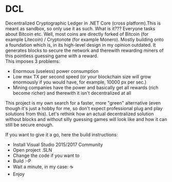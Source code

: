 # DCL
Decentralized Cryptographic Ledger in .NET Core (cross platform).This is meant as sandbox, so only use it as such.
What is it???
Everyone tasks about Bitcoin etc. Well, most coins are directly forked of Bitcoin (for example Litecoin) / Cryptonote (for example Monero). Mostly building onto a foundation which is, in its high-level design in my opinion outdated. It generates blocks to secure the network and therewith rewarding miners of this pointless guessing game with a reward.  
This imposes 3 problems:
- Enormous (useless) power consumption
- Low max TX per second speed (or your blockchain size will grow enormously if you would have, for example, 10000 px per sec.)
- Mining companies have the power and basically get all rewards (rich become richer) and therewith it isn't decentralized at all

This project is my own search for a faster, more "green" alternative (even though it's just a hobby for me, so don't expect professional plug and play solutions from this). Let's rethink how an actual decentralized solution without blocks and without silly guessing games will look like and how it can still be secure enough.

If you want to give it a go, here the build instructions: 
- Install Visual Studio 2015/2017 Community<BR>
- Open project .SLN<BR>
- Change the code if you want to
- Build :-P<BR>
- Wait a minute, in my case: <g-emoji class="g-emoji" alias="coffee" fallback-src="https://assets-cdn.github.com/images/icons/emoji/unicode/2615.png">☕️</g-emoji><BR>
- Enjoy

